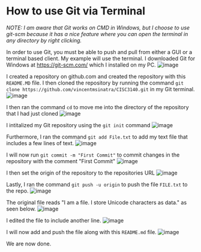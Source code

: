 # How to use Git via Terminal
*NOTE: I am aware that Git works on CMD in Windows, but I choose to use git-scm because it has a nice feature where you can open the terminal in any directory by right clicking.*

In order to use Git, you must be able to push and pull from either a GUI or a terminal based client. My example will use the terminal. I downloaded Git for Windows at https://git-scm.com/ which I installed on my PC. 
![image](https://user-images.githubusercontent.com/44344714/125536359-6782a3a9-d031-483c-a459-66f879ed0ba9.png)


I created a repository on github.com and created the repository with this `README.MD` file. I then cloned the repository by running the command `git clone https://github.com/vincentmsinatra/CISC3140.git` in my Git terminal.
![image](https://user-images.githubusercontent.com/44344714/125536615-b26ced87-d767-4c81-897a-3f5faf164b87.png)


I then ran the command `cd` to move me into the directory of the repository that I had just cloned
![image](https://user-images.githubusercontent.com/44344714/125536724-12a79f1b-a4cd-492c-99e5-d65936046873.png)


I intitalized my Git repository using the  `git init` command
![image](https://user-images.githubusercontent.com/44344714/125537098-49ba1824-4c07-4f60-af7e-3212753b56de.png)


Furthermore, I ran the command `git add File.txt` to add my text file that includes a few lines of text.
![image](https://user-images.githubusercontent.com/44344714/125536962-babf815d-7340-41f1-9c00-6947e2967db1.png)


I will now run `git commit -m "First Commit"` to commit changes in the repository with the comment "First Commit"
![image](https://user-images.githubusercontent.com/44344714/125537676-f718331d-3501-4576-b3c7-f75ae1c32805.png)


I then set the origin of the repository to the repositories URL
![image](https://user-images.githubusercontent.com/44344714/125537921-90bcc40c-4b96-4677-a37b-664c870023b7.png)


Lastly, I ran the command `git push -u origin` to push the file `FILE.txt` to the repo.
![image](https://user-images.githubusercontent.com/44344714/125538344-933737d6-e27e-4905-a623-cbe886bebcce.png)


The original file reads "I am a file. I store Unicode characters as data." as seen below.
![image](https://user-images.githubusercontent.com/44344714/125538595-cfdcfce2-9b73-4bce-afec-6a31481e5d99.png)


I edited the file to include another line.
![image](https://user-images.githubusercontent.com/44344714/125538743-e6c42590-e80c-4062-b8f1-66f90ee073a4.png)


I will now add and push the file along with this `README.md` file.
![image](https://user-images.githubusercontent.com/44344714/125539642-05a1c2db-2db2-4d9e-a6a8-f2a6afe85033.png)


We are now done.